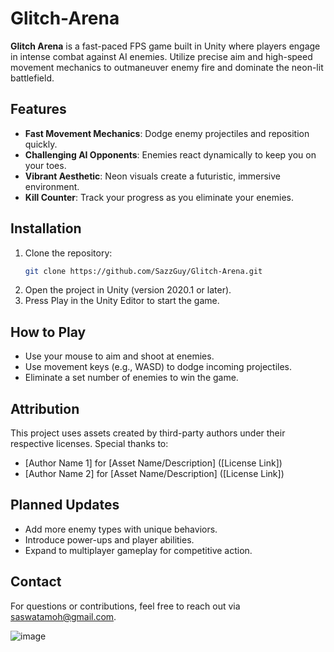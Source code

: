 # Glitch-Arena

**Glitch Arena** is a fast-paced FPS game built in Unity where players engage in intense combat against AI enemies. Utilize precise aim and high-speed movement mechanics to outmaneuver enemy fire and dominate the neon-lit battlefield.

## Features
- **Fast Movement Mechanics**: Dodge enemy projectiles and reposition quickly.
- **Challenging AI Opponents**: Enemies react dynamically to keep you on your toes.
- **Vibrant Aesthetic**: Neon visuals create a futuristic, immersive environment.
- **Kill Counter**: Track your progress as you eliminate your enemies.

## Installation
1. Clone the repository:
   ```bash
   git clone https://github.com/SazzGuy/Glitch-Arena.git
   ```
2. Open the project in Unity (version 2020.1 or later).
3. Press Play in the Unity Editor to start the game.

## How to Play
- Use your mouse to aim and shoot at enemies.
- Use movement keys (e.g., WASD) to dodge incoming projectiles.
- Eliminate a set number of enemies to win the game.

## Attribution
This project uses assets created by third-party authors under their respective licenses. Special thanks to:
- [Author Name 1] for [Asset Name/Description] ([License Link])
- [Author Name 2] for [Asset Name/Description] ([License Link])

## Planned Updates
- Add more enemy types with unique behaviors.
- Introduce power-ups and player abilities.
- Expand to multiplayer gameplay for competitive action.

## Contact
For questions or contributions, feel free to reach out via saswatamoh@gmail.com.

![image](https://github.com/user-attachments/assets/2c37af66-68f0-4f27-ba37-ca1c15b76264)

